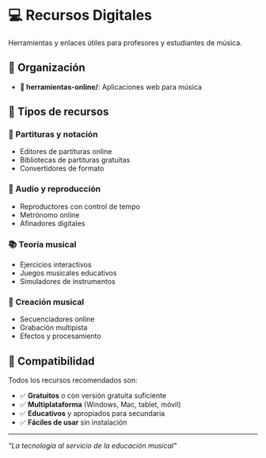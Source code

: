 # 💻 Recursos Digitales

Herramientas y enlaces útiles para profesores y estudiantes de música.

## 📁 Organización

- **🔗 herramientas-online/**: Aplicaciones web para música

## 🎯 Tipos de recursos

### 🎼 Partituras y notación
- Editores de partituras online
- Bibliotecas de partituras gratuitas
- Convertidores de formato

### 🎵 Audio y reproducción
- Reproductores con control de tempo
- Metrónomo online
- Afinadores digitales

### 📚 Teoría musical
- Ejercicios interactivos
- Juegos musicales educativos
- Simuladores de instrumentos

### 🎪 Creación musical
- Secuenciadores online
- Grabación multipista
- Efectos y procesamiento

## 📱 Compatibilidad

Todos los recursos recomendados son:
- ✅ **Gratuitos** o con versión gratuita suficiente
- ✅ **Multiplataforma** (Windows, Mac, tablet, móvil)
- ✅ **Educativos** y apropiados para secundaria
- ✅ **Fáciles de usar** sin instalación

---
*"La tecnología al servicio de la educación musical"*